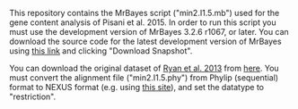 This repository contains the MrBayes script ("min2.I1.5.mb") used for the gene content analysis of Pisani et al. 2015.
In order to run this script you must use the development version of MrBayes 3.2.6 r1067, or later.
You can download the source code for the latest development version of MrBayes using [this link](http://sourceforge.net/p/mrbayes/code/HEAD/tree/) and clicking "Download Snapshot".

You can download the original dataset of [Ryan et al. 2013](https://www.sciencemag.org/content/342/6164/1242592) from [here](http://research.nhgri.nih.gov/manuscripts/Baxevanis/science2013_supplement/). You must convert the alignment file ("min2.I1.5.phy") from Phylip (sequential) format to NEXUS format (e.g. using [this site](http://www.hiv.lanl.gov/content/sequence/FORMAT_CONVERSION/form.html)), and set the datatype to "restriction".
